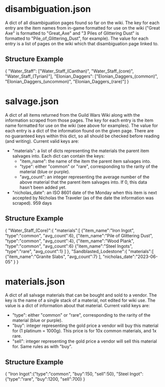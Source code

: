 # disambiguation.json #
A dict of all disambiguation pages found so far on the wiki. 
The key for each entry are the item names from in-game formatted for use on the wiki ("Great Axe" is formatted to "Great_Axe" and "3 Piles of Glittering Dust" is formatted to "Pile_of_Glittering_Dust", for example). 
The value for each entry is a list of pages on the wiki which that disambiguation page linked to.

## Structure Example ##
{
    "Water_Staff":
        ["Water_Staff_(Canthan)", "Water_Staff_(core)", "Water_Staff_(Tyrian)"],
    "Elonian_Daggers":
        ["Elonian_Daggers_(common)", "Elonian_Daggers_(uncommon)", "Elonian_Daggers_(rare)"]
}

# salvage.json # 
A dict of all items returned from the Guild Wars Wiki along with the information scraped from those pages. 
The key for each entry is the item name formatted for use on the wiki (see above for examples).
The value for each entry is a dict of the information found on the given page. There are no guaranteed keys within this dict, so all should be checked before reading (and writing). Current valid keys are:
- "materials": a list of dicts representing the materials the parent item salvages into. Each dict can contain the keys: 
    - "item_name": the name of the item the parent item salvages into.
    - "type": either "common" or "rare", corresponding to the rarity of the material (blue or purple).
    - "avg_count": an integer representing the average number of the above material that the parent item salvages into. If 0, this data hasn't been added yet.
- "nicholas_date": an ISO 8601 date of the Monday when this item is next accepted by Nicholas the Traveler (as of the date the information was scraped). 959 days

## Structure Example ##
{
    "Water_Staff_(Core)":{
        "materials":[
            {"item_name":"Iron Ingot", "type":"common", "avg_count":6}, 
            {"item_name":"Pile of Glittering Dust", "type":"common", "avg_count":4}, 
            {"item_name":"Wood Plank", "type":"common", "avg_count":6}
            {"item_name":"Steel Ingots", "type":"rare", "avg_count":1}
        ]
    },
    "Sandblasted_Lodestone":{
        "materials":[
            {"item_name":"Granite Slabs", "avg_count":7}
        ],
        "nicholas_date":"2023-06-05"
    }
}

# materials.json #
A dict of all salvage materials that can be bought and sold to a vendor.
The key is the name of a single stack of a material, not edited for wiki use.
The value is a dict of information about that material. Current valid keys are:
- "type": either "common" or "rare", corresponding to the rarity of the material (blue or purple).
- "buy": integer representing the gold price a vendor will buy this material for (1 platinum = 1000g). This price is for 10x common materials, and 1x rare.
- "sell": integer representing the gold price a vendor will sell this material for. Same rules as with "buy".

## Structure Example ##
{
    "Iron Ingot":{"type":"common", "buy":150, "sell":50},
    "Steel Ingot":{"type":"rare", "buy":1200, "sell":700}
}